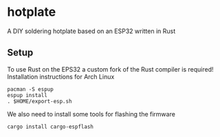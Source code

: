 # hotplate
A DIY soldering hotplate based on an ESP32 written in Rust

## Setup
To use Rust on the EPS32 a custom fork of the Rust compiler is required!
Installation instructions for Arch Linux
```
pacman -S espup
espup install
. $HOME/export-esp.sh
```

We also need to install some tools for flashing the firmware
```
cargo install cargo-espflash
```
